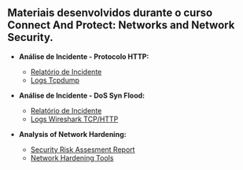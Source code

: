 ## Materiais desenvolvidos durante o curso Connect And Protect: Networks and Network Security.

* **Análise de Incidente - Protocolo HTTP:**
    * [Relatório de Incidente](https://docs.google.com/document/d/1YcORUXdUd13WxttPh-9hiqgqcoWxjdgObgSzEOPLjA4/edit?usp=sharing)
    * [Logs Tcpdump](https://docs.google.com/document/d/1HDAQTLSK5CyPLPHeLI0s75kNE-kA2kG0NFJoZlz0xCc/template/preview?resourcekey=0-vDSHnW4qKxOOQtsZeGRUeQ)

* **Análise de Incidente - DoS Syn Flood:**
    * [Relatório de Incidente](https://docs.google.com/document/d/1AYTMQnNkwFW-klj1zT1TS-1N8cCti-DfIVFl68hsVZo/edit?usp=sharing)
    * [Logs Wireshark TCP/HTTP](https://docs.google.com/spreadsheets/d/1enpRzrIao3J2Lp2tOI0hmu1Cu7D7CjLGhFAiTiR9J64/edit?gid=218501934#gid=218501934)

 * **Analysis of Network Hardening:**
    * [Security Risk Assesment Report](https://docs.google.com/document/d/1LjMWQ4lqk6ASvehewrMRUC_mLytX0jTPy8zCilPMxWs/edit?usp=sharing)
    * [Network Hardening Tools](https://docs.google.com/spreadsheets/d/1qsG4zJ-FtX-kOKW_3OnkeLHBHmwCo3HhvB2hibsPDrw/edit?usp=sharing)
